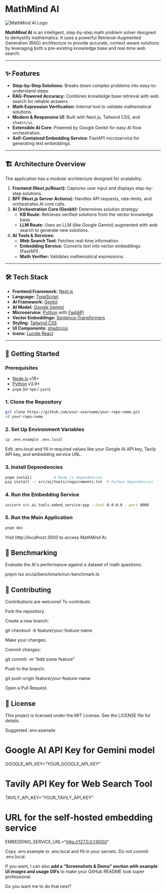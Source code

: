 # MathMind AI

![MathMind AI Logo](https://raw.githubusercontent.com/your-username/your-repo/main/public/logo.svg) <!-- Replace with your actual logo path if you have one -->

**MathMind AI** is an intelligent, step-by-step math problem solver designed to demystify mathematics. It uses a powerful Retrieval-Augmented Generation (RAG) architecture to provide accurate, context-aware solutions by leveraging both a pre-existing knowledge base and real-time web search.

---

## ✨ Features

- **Step-by-Step Solutions:** Breaks down complex problems into easy-to-understand steps.
- **RAG-Powered Accuracy:** Combines knowledge base retrieval with web search for reliable answers.
- **Math Expression Verification:** Internal tool to validate mathematical solutions.
- **Modern & Responsive UI:** Built with Next.js, Tailwind CSS, and `shadcn/ui`.
- **Extensible AI Core:** Powered by Google Genkit for easy AI flow orchestration.
- **Self-Contained Embedding Service:** FastAPI microservice for generating text embeddings.

---

## 🏗️ Architecture Overview

The application has a modular architecture designed for scalability:

1. **Frontend (Next.js/React):** Captures user input and displays step-by-step solutions.
2. **BFF (Next.js Server Actions):** Handles API requests, rate-limits, and orchestrates AI core calls.
3. **AI Orchestration Core (Genkit):** Determines solution strategy:
    - **KB Route:** Retrieves verified solutions from the vector knowledge base.
    - **LLM Route:** Uses an LLM (like Google Gemini) augmented with web search to generate new solutions.
4. **AI Tools & Services:**
    - **Web Search Tool:** Fetches real-time information.
    - **Embedding Service:** Converts text into vector embeddings (FastAPI).
    - **Math Verifier:** Validates mathematical expressions.

---

## 🛠️ Tech Stack

- **Frontend Framework:** [Next.js](https://nextjs.org/)
- **Language:** [TypeScript](https://www.typescriptlang.org/)
- **AI Framework:** [Genkit](https://firebase.google.com/docs/genkit)
- **AI Model:** [Google Gemini](https://ai.google.dev/)
- **Microservice:** [Python](https://www.python.org/) with [FastAPI](https://fastapi.tiangolo.com/)
- **Vector Embeddings:** [Sentence-Transformers](https://www.sbert.net/)
- **Styling:** [Tailwind CSS](https://tailwindcss.com/)
- **UI Components:** [shadcn/ui](https://ui.shadcn.com/)
- **Icons:** [Lucide React](https://lucide.dev/)

---

## 🚀 Getting Started

### Prerequisites

- [Node.js](https://nodejs.org/en) v18+
- [Python](https://www.python.org/downloads/) v3.9+
- `pnpm` (or `npm` / `yarn`)

### 1. Clone the Repository

```bash
git clone https://github.com/your-username/your-repo-name.git
cd your-repo-name
 ```

### 2. Set Up Environment Variables

```bash
cp .env.example .env.local
```

Edit .env.local and fill in required values like your Google AI API key, Tavily API key, and embedding service URL.

 ### 3. Install Dependencies

 ``` bash
pnpm install          # Node.js dependencies
pip install -r src/ai/tools/requirements.txt  # Python dependencies
 ```

### 4. Run the Embedding Service

 ``` bash
uvicorn src.ai.tools.embed_service:app --host 0.0.0.0 --port 8000
 ```

### 5. Run the Main Application

 ``` bash
pnpm dev
 ```

Visit http://localhost:3000
 to access MathMind AI.

## 🔬 Benchmarking

Evaluate the AI's performance against a dataset of math questions:

pnpm tsx src/ai/benchmark/run-benchmark.ts

## 🤝 Contributing

Contributions are welcome! To contribute:

Fork the repository.

Create a new branch:

git checkout -b feature/your-feature-name


Make your changes.

Commit changes:

git commit -m "Add some feature"


Push to the branch:

git push origin feature/your-feature-name


Open a Pull Request.

## 📄 License

This project is licensed under the MIT License. See the LICENSE
 file for details.

Suggested .env.example
# Google AI API Key for Gemini model
GOOGLE_API_KEY="YOUR_GOOGLE_API_KEY"

# Tavily API Key for Web Search Tool
TAVILY_API_KEY="YOUR_TAVILY_API_KEY"

# URL for the self-hosted embedding service
EMBEDDING_SERVICE_URL="http://127.0.0.1:8000"


Copy .env.example to .env.local and fill in your secrets. Do not commit .env.local.


If you want, I can also **add a “Screenshots & Demo” section with example UI images and usage GIFs** to make your GitHub README look super professional.  

Do you want me to do that next?
